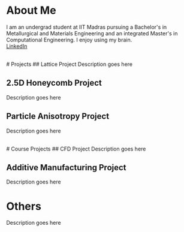 # About Me
I am an undergrad student at IIT Madras pursuing a Bachelor's in Metallurgical and Materials Engineering and an integrated Master's in Computational Engineering. I enjoy using my brain.<br>
[LinkedIn](https://www.linkedin.com/in/jaswanth-vg-7a1413234/)

<br>
# Projects
## Lattice Project
Description goes here

## 2.5D Honeycomb Project
Description goes here

## Particle Anisotropy Project
Description goes here

<br>
# Course Projects
## CFD Project
Description goes here

## Additive Manufacturing Project
Description goes here

# Others
Description goes here

